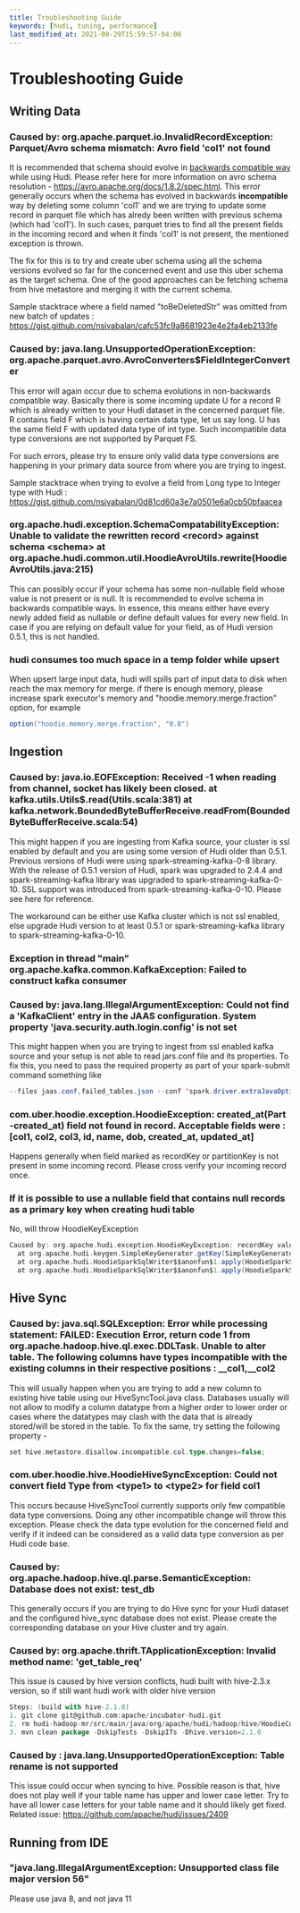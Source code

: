 ```yaml
---
title: Troubleshooting Guide
keywords: [hudi, tuning, performance]
last_modified_at: 2021-09-29T15:59:57-04:00
---
```


# Troubleshooting Guide

## Writing Data

### Caused by: org.apache.parquet.io.InvalidRecordException: Parquet/Avro schema mismatch: Avro field 'col1' not found

It is recommended that schema should evolve in [backwards compatible way](https://docs.confluent.io/platform/current/schema-registry/avro.html) while using Hudi. Please refer here for more information on avro schema resolution - https://avro.apache.org/docs/1.8.2/spec.html. This error generally occurs when the schema has evolved in backwards **incompatible** way by deleting some column 'col1' and we are trying to update some record in parquet file which has alredy been written with previous schema (which had 'col1'). In such cases, parquet tries to find all the present fields in the incoming record and when it finds 'col1' is not present, the mentioned exception is thrown.

The fix for this is to try and create uber schema using all the schema versions evolved so far for the concerned event and use this uber schema as the target schema. One of the good approaches can be fetching schema from hive metastore and merging it with the current schema.

Sample stacktrace where a field named "toBeDeletedStr" was omitted from new batch of updates : https://gist.github.com/nsivabalan/cafc53fc9a8681923e4e2fa4eb2133fe

### Caused by: java.lang.UnsupportedOperationException: org.apache.parquet.avro.AvroConverters$FieldIntegerConverter

This error will again occur due to schema evolutions in non-backwards compatible way. Basically there is some incoming update U for a record R which is already written to your Hudi dataset in the concerned parquet file. R contains field F which is having certain data type, let us say long. U has the same field F with updated data type of int type. Such incompatible data type conversions are not supported by Parquet FS.

For such errors, please try to ensure only valid data type conversions are happening in your primary data source from where you are trying to ingest.

Sample stacktrace when trying to evolve a field from Long type to Integer type with Hudi : https://gist.github.com/nsivabalan/0d81cd60a3e7a0501e6a0cb50bfaacea

### org.apache.hudi.exception.SchemaCompatabilityException: Unable to validate the rewritten record &lt;record&gt; against schema &lt;schema&gt; at org.apache.hudi.common.util.HoodieAvroUtils.rewrite(HoodieAvroUtils.java:215)

This can possibly occur if your schema has some non-nullable field whose value is not present or is null. It is recommended to evolve schema in backwards compatible ways. In essence, this means either have every newly added field as nullable or define default values for every new field. In case if you are relying on default value for your field, as of Hudi version 0.5.1, this is not handled. 

### hudi consumes too much space in a temp folder while upsert 

When upsert large input data, hudi will spills part of input data to disk when reach the max memory for merge. if there is enough memory, please increase spark executor's memory and  "hoodie.memory.merge.fraction" option, for example

```java
option("hoodie.memory.merge.fraction", "0.8")
```

## Ingestion

### Caused by: java.io.EOFException: Received -1 when reading from channel, socket has likely been closed. at kafka.utils.Utils$.read(Utils.scala:381) at kafka.network.BoundedByteBufferReceive.readFrom(BoundedByteBufferReceive.scala:54)

This might happen if you are ingesting from Kafka source, your cluster is ssl enabled by default and you are using some version of Hudi older than 0.5.1. Previous versions of Hudi were using spark-streaming-kafka-0-8 library. With the release of 0.5.1 version of Hudi, spark was upgraded to 2.4.4 and spark-streaming-kafka library was upgraded to spark-streaming-kafka-0-10. SSL support was introduced from spark-streaming-kafka-0-10. Please see here for reference.

The workaround can be either use Kafka cluster which is not ssl enabled, else upgrade Hudi version to at least 0.5.1 or spark-streaming-kafka library to spark-streaming-kafka-0-10.

### Exception in thread "main" org.apache.kafka.common.KafkaException: Failed to construct kafka consumer
### Caused by: java.lang.IllegalArgumentException: Could not find a 'KafkaClient' entry in the JAAS configuration. System property 'java.security.auth.login.config' is not set

This might happen when you are trying to ingest from ssl enabled kafka source and your setup is not able to read jars.conf file and its properties. To fix this, you need to pass the required property as part of your spark-submit command something like 

```java
--files jaas.conf,failed_tables.json --conf 'spark.driver.extraJavaOptions=-Djava.security.auth.login.config=jaas.conf' --conf 'spark.executor.extraJavaOptions=-Djava.security.auth.login.config=jaas.conf'
```

### com.uber.hoodie.exception.HoodieException: created_at(Part -created_at) field not found in record. Acceptable fields were :[col1, col2, col3, id, name, dob, created_at, updated_at]

Happens generally when field marked as recordKey or partitionKey is not present in some incoming record. Please cross verify your incoming record once. 

### If it is possible to use a nullable field that contains null records as a primary key when creating hudi table

No, will throw HoodieKeyException

```scala
Caused by: org.apache.hudi.exception.HoodieKeyException: recordKey value: "null" for field: "name" cannot be null or empty.
  at org.apache.hudi.keygen.SimpleKeyGenerator.getKey(SimpleKeyGenerator.java:58)
  at org.apache.hudi.HoodieSparkSqlWriter$$anonfun$1.apply(HoodieSparkSqlWriter.scala:104)
  at org.apache.hudi.HoodieSparkSqlWriter$$anonfun$1.apply(HoodieSparkSqlWriter.scala:100)
```

## Hive Sync

### Caused by: java.sql.SQLException: Error while processing statement: FAILED: Execution Error, return code 1 from org.apache.hadoop.hive.ql.exec.DDLTask. Unable to alter table. The following columns have types incompatible with the existing columns in their respective positions : __col1,__col2

This will usually happen when you are trying to add a new column to existing hive table using our HiveSyncTool.java class. Databases usually will not allow to modify a column datatype from a higher order to lower order or cases where the datatypes may clash with the data that is already stored/will be stored in the table. To fix the same, try setting the following property - 

```scala
set hive.metastore.disallow.incompatible.col.type.changes=false;
```

### com.uber.hoodie.hive.HoodieHiveSyncException: Could not convert field Type from &lt;type1&gt; to &lt;type2&gt; for field col1

This occurs because HiveSyncTool currently supports only few compatible data type conversions. Doing any other incompatible change will throw this exception. Please check the data type evolution for the concerned field and verify if it indeed can be considered as a valid data type conversion as per Hudi code base.

### Caused by: org.apache.hadoop.hive.ql.parse.SemanticException: Database does not exist: test_db

This generally occurs if you are trying to do Hive sync for your Hudi dataset and the configured hive_sync database does not exist. Please create the corresponding database on your Hive cluster and try again. 

### Caused by: org.apache.thrift.TApplicationException: Invalid method name: 'get_table_req'

This issue is caused by hive version conflicts, hudi built with hive-2.3.x version, so if still want hudi work with older hive version 

```scala
Steps: (build with hive-2.1.0)
1. git clone git@github.com:apache/incubator-hudi.git
2. rm hudi-hadoop-mr/src/main/java/org/apache/hudi/hadoop/hive/HoodieCombineHiveInputFormat.java
3. mvn clean package -DskipTests -DskipITs -Dhive.version=2.1.0
```

### Caused by : java.lang.UnsupportedOperationException: Table rename is not supported

This issue could occur when syncing to hive. Possible reason is that, hive does not play well if your table name has upper and lower case letter. Try to have all lower case letters for your table name and it should likely get fixed. Related issue: https://github.com/apache/hudi/issues/2409

## Running from IDE

### "java.lang.IllegalArgumentException: Unsupported class file major version 56"

Please use java 8, and not java 11